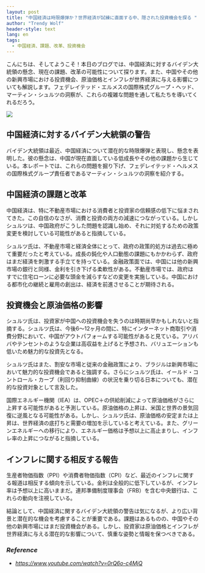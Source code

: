 ```yaml
---
layout: post
title: "中国経済は時限爆弾か？世界経済が試練に直面する中、隠された投資機会を探る "
author: "Trendy Wolf"
header-style: text
lang: en
tags:
  - 中国経済、課題、改革、投資機会
---
```


こんにちは、そしてようこそ！本日のブログでは、中国経済に対するバイデン大統領の懸念、現在の課題、改革の可能性について探ります。また、中国やその他の新興市場における投資機会、原油価格とインフレが世界経済に与える影響についても解説します。フェデレイテッド・エルメスの国際株式グループ・ヘッド、マーティン・シュルツの洞察が、これらの複雑な問題を通して私たちを導いてくれるだろう。

<img
    src="https://i.ytimg.com/vi/0rQ6o-c4MjQ/hqdefault.jpg"
/>






## 中国経済に対するバイデン大統領の警告

バイデン大統領は最近、中国経済について潜在的な時限爆弾と表現し、懸念を表明した。彼の懸念は、中国が現在直面している低成長やその他の課題から生じている。本レポートでは、これらの問題を掘り下げ、フェデレイテッド・ヘルメスの国際株式グループ責任者であるマーティン・シュルツの洞察を紹介する。



## 中国経済の課題と改革

中国経済は、特に不動産市場における消費者と投資家の信頼感の低下に悩まされてきた。この自信のなさが、消費と投資の両方の減速につながっている。しかしシュルツは、中国政府がこうした問題を認識し始め、それに対処するための政策変更を検討している可能性があると指摘している。

シュルツ氏は、不動産市場と経済全体にとって、政府の政策的処方は過去に極めて重要だったと考えている。成長の鈍化や人口動態の課題にもかかわらず、政府はまだ経済を刺激する手立てを持っている。金融政策面では、中国には他の新興市場の銀行と同様、金利を引き下げる柔軟性がある。不動産市場では、政府はすでに住宅ローンに必要な頭金を減らすなどの変更を実施している。中国における都市化の継続と雇用の創出は、経済を前進させることが期待される。



## 投資機会と原油価格の影響

シュルツ氏は、投資家が中国への投資機会を失うのは時期尚早かもしれないと指摘する。シュルツ氏は、今後6～12ヶ月の間に、特にインターネット商取引や消費分野において、中国がアウトパフォームする可能性があると見ている。アリババやテンセントのような企業は高収益を上げると予想され、バリュエーションも低いため魅力的な投資先となる。

シュルツ氏はまた、割安な市場と従来の金融政策により、ブラジルは新興市場において魅力的な投資機会であると強調する。さらにシュルツ氏は、イールド・コントロール・カーブ（利回り抑制曲線）の状況を乗り切る日本についても、潜在的な投資対象として言及した。

国際エネルギー機関（IEA）は、OPEC＋の供給削減によって原油価格がさらに上昇する可能性があると予測している。原油価格の上昇は、米国と世界の景気回復に逆風となる可能性がある。しかし、シュルツ氏は、原油価格の安定または上昇は、世界経済の底打ちと需要の増加を示していると考えている。また、グリーンエネルギーへの移行により、エネルギー価格は予想以上に高止まりし、インフレ率の上昇につながると指摘している。



## インフレに関する相反する報告

生産者物価指数（PPI）や消費者物価指数（CPI）など、最近のインフレに関する報道は相反する傾向を示している。金利は全般的に低下しているが、インフレ率は予想以上に高いままだ。連邦準備制度理事会（FRB）を含む中央銀行は、これらの動向を注視している。

結論として、中国経済に関するバイデン大統領の警告は気になるが、より広い背景と潜在的な機会を考慮することが重要である。課題はあるものの、中国やその他の新興市場にはまだ投資機会がある。しかし、投資家は原油価格とインフレが世界経済に与える潜在的な影響について、慎重な姿勢と情報を保つべきである。


### _Reference_
- _https://www.youtube.com/watch?v=0rQ6o-c4MjQ_

